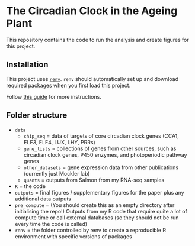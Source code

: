 # The Circadian Clock in the Ageing Plant

This repository contains the code to run the analysis and create figures for this project.

## Installation

This project uses [`renv`](https://rstudio.github.io/renv/articles/renv.html). `renv` should automatically set up and download required packages when you first load this project.

Follow [this guide](https://rstudio.github.io/renv/articles/collaborating.html) for more instructions.

## Folder structure

-   `data`
    -   `chip_seq` = data of targets of core circadian clock genes (CCA1, ELF3, ELF4, LUX, LHY, PRRs)
    -   `gene_lists` = collections of genes from other sources, such as circadian clock genes, P450 enzymes, and photoperiodic pathway genes
    -   `other_datasets` = gene expression data from other publications (currently just Mockler lab)
    -   `quants` = outputs from Salmon from my RNA-seq samples
-   `R` = the code
-   `outputs` = final figures / supplementary figures for the paper plus any additional data outputs
-   `pre_compute` = (You should create this as an empty directory after initialising the repo!) Outputs from my R code that require quite a lot of compute time or call external databases (so they should not be run every time the code is called)
-   `renv` = the folder controlled by renv to create a reproducible R environment with specific versions of packages
